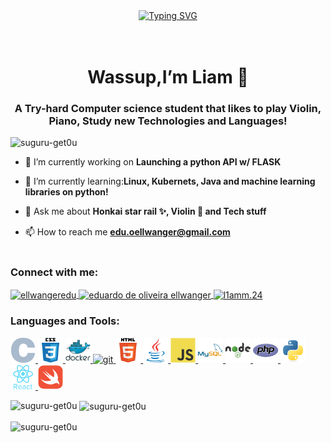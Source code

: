 <div align="center"><a align="center" href="https://git.io/typing-svg"><img src="https://readme-typing-svg.demolab.com?font=Fira+Code&size=35&duration=2000&pause=3000&center=true&vCenter=true&width=435&lines=%E3%81%93%E3%82%93%E3%81%AB%E3%81%A1%E3%81%AF+%E3%81%BF%E3%82%93%E3%81%AA" alt="Typing SVG" /></a></div> <br/>
<br/>
<!--ABOUT ME SECTION-->

<h1 align="center">Wassup,I’m Liam 👋</h1>
<h3 align="center">A Try-hard Computer science student that likes to play Violin, Piano, Study new Technologies and Languages!</h3>

<p align="left"> <img src="https://komarev.com/ghpvc/?username=suguru-get0u&label=Profile%20views&color=0e75b6&style=flat" alt="suguru-get0u" /> </p>

- 🔭 I’m currently working on **Launching a python API w/ FLASK** <br/>

- 🌱 I’m currently learning:**Linux, Kubernets, Java and machine learning libraries on python!** <br/>

- 💬 Ask me about **Honkai star rail ✨, Violin 🎻 and Tech stuff** <br/>

- 📫 How to reach me **edu.oellwanger@gmail.com** <br/><br/>

<h3 align="left">Connect with me:</h3>
<p align="left">
<a href="https://twitter.com/ellwangeredu" target="blank">
  <img align="center" src="https://raw.githubusercontent.com/rahuldkjain/github-profile-readme-generator/master/src/images/icons/Social/twitter.svg" alt="ellwangeredu" height="30" width="40" />
</a>

<a href="https://linkedin.com/in/eduardo de oliveira ellwanger" target="blank">
<img align="center" src="https://raw.githubusercontent.com/rahuldkjain/github-profile-readme-generator/master/src/images/icons/Social/linked-in-alt.svg" alt="eduardo de oliveira ellwanger" height="30" width="40" />
</a>

<a href="https://instagram.com/l1amm.24" target="blank">
<img align="center" src="https://raw.githubusercontent.com/rahuldkjain/github-profile-readme-generator/master/src/images/icons/Social/instagram.svg" alt="l1amm.24" height="30" width="40" />
</a>
</p>

<h3 align="left">Languages and Tools:</h3>
<p align="left"> 
<a href="https://www.cprogramming.com/" target="_blank" rel="noreferrer"> <img src="https://raw.githubusercontent.com/devicons/devicon/master/icons/c/c-original.svg" alt="c" width="40" height="40"/> 
</a>

<a href="https://www.w3schools.com/css/" target="_blank" rel="noreferrer"> 
<img src="https://raw.githubusercontent.com/devicons/devicon/master/icons/css3/css3-original-wordmark.svg" alt="css3" width="40" height="40"/> </a>
  
<a href="https://www.docker.com/" target="_blank" rel="noreferrer">
<img src="https://raw.githubusercontent.com/devicons/devicon/master/icons/docker/docker-original-wordmark.svg" alt="docker" width="40" height="40"/> 
</a>

<a href="https://git-scm.com/" target="_blank" rel="noreferrer">
<img src="https://www.vectorlogo.zone/logos/git-scm/git-scm-icon.svg" alt="git" width="40" height="40"/> 
</a> 

<a href="https://www.w3.org/html/" target="_blank" rel="noreferrer">
<img src="https://raw.githubusercontent.com/devicons/devicon/master/icons/html5/html5-original-wordmark.svg" alt="html5" width="40" height="40"/> 
</a>

<a href="https://www.java.com" target="_blank" rel="noreferrer">
<img src="https://raw.githubusercontent.com/devicons/devicon/master/icons/java/java-original.svg" alt="java" width="40" height="40"/> 
</a> 

<a href="https://developer.mozilla.org/en-US/docs/Web/JavaScript" target="_blank" rel="noreferrer">
<img src="https://raw.githubusercontent.com/devicons/devicon/master/icons/javascript/javascript-original.svg" alt="javascript" width="40" height="40"/> 
</a>

<a href="https://www.mysql.com/" target="_blank" rel="noreferrer"> 
<img src="https://raw.githubusercontent.com/devicons/devicon/master/icons/mysql/mysql-original-wordmark.svg" alt="mysql" width="40" height="40"/> 
</a> 

<a href="https://nodejs.org" target="_blank" rel="noreferrer">
<img src="https://raw.githubusercontent.com/devicons/devicon/master/icons/nodejs/nodejs-original-wordmark.svg" alt="nodejs" width="40" height="40"/> 
</a>

<a href="https://www.php.net" target="_blank" rel="noreferrer"> 
<img src="https://raw.githubusercontent.com/devicons/devicon/master/icons/php/php-original.svg" alt="php" width="40" height="40"/> 
</a> 

<a href="https://www.python.org" target="_blank" rel="noreferrer">
<img src="https://raw.githubusercontent.com/devicons/devicon/master/icons/python/python-original.svg" alt="python" width="40" height="40"/>
</a> 

<a href="https://reactjs.org/" target="_blank" rel="noreferrer"> 
<img src="https://raw.githubusercontent.com/devicons/devicon/master/icons/react/react-original-wordmark.svg" alt="react" width="40" height="40"/> 
</a> 

<a href="https://developer.apple.com/swift/" target="_blank" rel="noreferrer"> 
<img src="https://raw.githubusercontent.com/devicons/devicon/master/icons/swift/swift-original.svg" alt="swift" width="40" height="40"/> 
</a> </p>

<p><img align="left" src="https://github-readme-stats.vercel.app/api/top-langs?usernameSUGURU-Get0U&show_icons=true&locale=en&layout=compact" alt="suguru-get0u" /></p>

<p>&nbsp;<img align="center" src="https://github-readme-stats.vercel.app/api?username=suguru-get0u&show_icons=true&locale=en" alt="suguru-get0u" /></p>

<p><img align="center" src="https://github-readme-streak-stats.herokuapp.com/?user=suguru-get0u&" alt="suguru-get0u" /></p>
